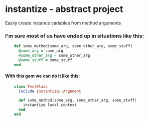 # instantize - abstract project

Easily create instance variables from method arguments

### I'm sure most of us have ended up in situations like this:

```ruby
	def some_method(some_arg, some_other_arg, some_stuff)
	  @some_arg = some_arg
	  @some_other_arg = some_other_arg
	  @some_stuff = some_stuff
	end
```

#### With this gem we can do it like this:

```ruby
	class TestKlass
	  include Instantize::Argument
		
	  def some_method(some_arg, some_other_arg, some_stuff)
	    instantize local_context
	  end
	end
```
